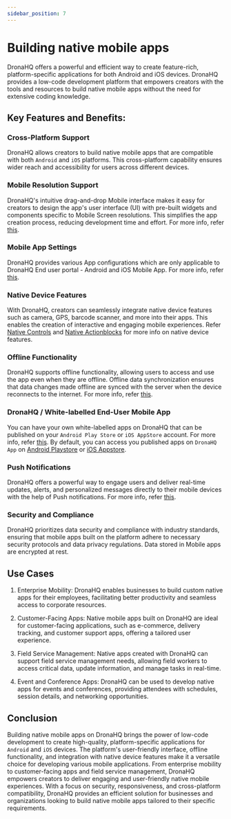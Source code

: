 ```yaml
---
sidebar_position: 7
---
```


# Building native mobile apps

DronaHQ offers a powerful and efficient way to create feature-rich, platform-specific applications for both Android and iOS devices. DronaHQ provides a low-code development platform that empowers creators with the tools and resources to build native mobile apps without the need for extensive coding knowledge.

## Key Features and Benefits:

### Cross-Platform Support 

DronaHQ allows creators to build native mobile apps that are compatible with both `Android` and `iOS` platforms. This cross-platform capability ensures wider reach and accessibility for users across different devices.

### Mobile Resolution Support 

DronaHQ's intuitive drag-and-drop Mobile interface makes it easy for creators to design the app's user interface (UI) with pre-built widgets and components specific to Mobile Screen resolutions. This simplifies the app creation process, reducing development time and effort. For more info, refer [this](mobile-apps/responsive-ui).

### Mobile App Settings

DronaHQ provides various App configurations which are only applicable to DronaHQ End user portal - Android and iOS Mobile App. For more info, refer [this](mobile-apps/mobile-configurations).


### Native Device Features

With DronaHQ, creators can seamlessly integrate native device features such as camera, GPS, barcode scanner, and more into their apps. This enables the creation of interactive and engaging mobile experiences. Refer [Native Controls](/mobile-apps/native-controls) and [Native Actionblocks](/mobile-apps/native-actionblocks) for more info on native device features.

### Offline Functionality 

DronaHQ supports offline functionality, allowing users to access and use the app even when they are offline. Offline data synchronization ensures that data changes made offline are synced with the server when the device reconnects to the internet. For more info, refer [this](/mobile-apps/offline-apps).

### DronaHQ / White-labelled End-User Mobile App

You can have your own white-labelled apps on DronaHQ that can be published on your `Android Play Store` or `iOS AppStore` account. For more info, refer [this](/org-management/create-white-branded-mobile-apps). By default, you can access you published apps on `DronaHQ App` on [Android Playstore](https://play.google.com/store/apps/details?id=com.drona5) or [iOS Appstore](https://apps.apple.com/us/app/dronahq/id905354460).

### Push Notifications

DronaHQ offers a powerful way to engage users and deliver real-time updates, alerts, and personalized messages directly to their mobile devices with the help of Push notifications. For more info, refer [this](/mobile-apps/push-notifications).


### Security and Compliance 

DronaHQ prioritizes data security and compliance with industry standards, ensuring that mobile apps built on the platform adhere to necessary security protocols and data privacy regulations. Data stored in Mobile apps are encrypted at rest.


## Use Cases

1. Enterprise Mobility: DronaHQ enables businesses to build custom native apps for their employees, facilitating better productivity and seamless access to corporate resources.

1. Customer-Facing Apps: Native mobile apps built on DronaHQ are ideal for customer-facing applications, such as e-commerce, delivery tracking, and customer support apps, offering a tailored user experience.

1. Field Service Management: Native apps created with DronaHQ can support field service management needs, allowing field workers to access critical data, update information, and manage tasks in real-time.

1. Event and Conference Apps: DronaHQ can be used to develop native apps for events and conferences, providing attendees with schedules, session details, and networking opportunities.

## Conclusion

Building native mobile apps on DronaHQ brings the power of low-code development to create high-quality, platform-specific applications for `Android` and `iOS` devices. The platform's user-friendly interface, offline functionality, and integration with native device features make it a versatile choice for developing various mobile applications. From enterprise mobility to customer-facing apps and field service management, DronaHQ empowers creators to deliver engaging and user-friendly native mobile experiences. With a focus on security, responsiveness, and cross-platform compatibility, DronaHQ provides an efficient solution for businesses and organizations looking to build native mobile apps tailored to their specific requirements.